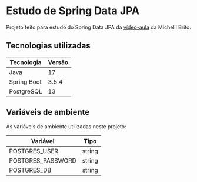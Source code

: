 # Estudo de Spring Data JPA

Projeto feito para estudo do Spring Data JPA da [vídeo-aula](https://www.youtube.com/watch?v=Ca30sv9EbLo) da Michelli Brito.

## Tecnologias utilizadas

| Tecnologia  | Versão |
|-------------|--------|
| Java        |     17 |
| Spring Boot |  3.5.4 |
| PostgreSQL  |     13 |

## Variáveis de ambiente

As variáveis de ambiente utilizadas neste projeto:

| Variável          | Tipo   |
|-------------------|--------|
| POSTGRES_USER     | string |
| POSTGRES_PASSWORD | string |
| POSTGRES_DB       | string |
